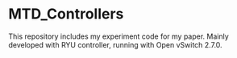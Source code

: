 # MTD_Controllers

This repository includes my experiment code for my paper. Mainly developed with RYU controller, running with Open vSwitch 2.7.0.